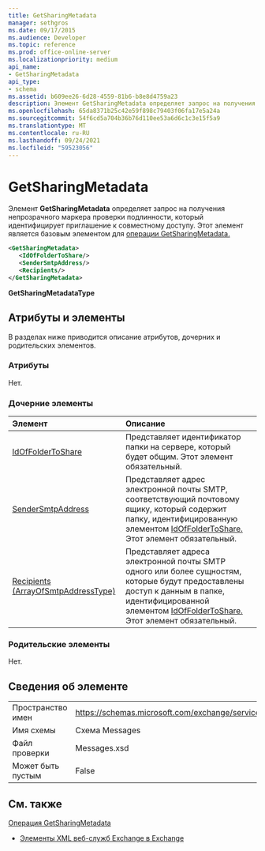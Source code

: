 ```yaml
---
title: GetSharingMetadata
manager: sethgros
ms.date: 09/17/2015
ms.audience: Developer
ms.topic: reference
ms.prod: office-online-server
ms.localizationpriority: medium
api_name:
- GetSharingMetadata
api_type:
- schema
ms.assetid: b609ee26-6d28-4559-81b6-b8e8d4759a23
description: Элемент GetSharingMetadata определяет запрос на получения непрозрачного маркера проверки подлинности, который идентифицирует приглашение к совместному доступу. Этот элемент является базовым элементом для операции GetSharingMetadata.
ms.openlocfilehash: 65da8371b25c42e59f898c79403f06fa17e5a24a
ms.sourcegitcommit: 54f6cd5a704b36b76d110ee53a6d6c1c3e15f5a9
ms.translationtype: MT
ms.contentlocale: ru-RU
ms.lasthandoff: 09/24/2021
ms.locfileid: "59523056"
---
```

# <a name="getsharingmetadata"></a>GetSharingMetadata

Элемент **GetSharingMetadata** определяет запрос на получения непрозрачного маркера проверки подлинности, который идентифицирует приглашение к совместному доступу. Этот элемент является базовым элементом для [операции GetSharingMetadata.](getsharingmetadata-operation.md)
  
```XML
<GetSharingMetadata>
   <IdOfFolderToShare/>
   <SenderSmtpAddress/>
   <Recipients/>
</GetSharingMetadata>
```

 **GetSharingMetadataType**
## <a name="attributes-and-elements"></a>Атрибуты и элементы

В разделах ниже приводится описание атрибутов, дочерних и родительских элементов.
  
### <a name="attributes"></a>Атрибуты

Нет.
  
### <a name="child-elements"></a>Дочерние элементы

|**Элемент**|**Описание**|
|:-----|:-----|
|[IdOfFolderToShare](idoffoldertoshare.md) <br/> |Представляет идентификатор папки на сервере, который будет общим. Этот элемент обязательный.  <br/> |
|[SenderSmtpAddress](sendersmtpaddress.md) <br/> |Представляет адрес электронной почты SMTP, соответствующий почтовому ящику, который содержит папку, идентифицированную элементом [IdOfFolderToShare.](idoffoldertoshare.md) Этот элемент обязательный.  <br/> |
|[Recipients (ArrayOfSmtpAddressType)](recipients-arrayofsmtpaddresstype.md) <br/> |Представляет адреса электронной почты SMTP одного или более сущностям, которые будут предоставлены доступ к данным в папке, идентифицированной элементом [IdOfFolderToShare.](idoffoldertoshare.md) Этот элемент обязательный.  <br/> |
   
### <a name="parent-elements"></a>Родительские элементы

Нет.
  
## <a name="element-information"></a>Сведения об элементе

|||
|:-----|:-----|
|Пространство имен  <br/> |https://schemas.microsoft.com/exchange/services/2006/messages  <br/> |
|Имя схемы  <br/> |Схема Messages  <br/> |
|Файл проверки  <br/> |Messages.xsd  <br/> |
|Может быть пустым  <br/> |False  <br/> |
   
## <a name="see-also"></a>См. также



[Операция GetSharingMetadata](getsharingmetadata-operation.md)


- [Элементы XML веб-служб Exchange в Exchange](ews-xml-elements-in-exchange.md)

